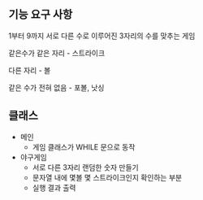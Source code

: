 [//]: # (## [NEXTSTEP 플레이그라운드의 미션 진행 과정]&#40;https://github.com/next-step/nextstep-docs/blob/master/playground/README.md&#41;)

[//]: # ()
[//]: # (---)

[//]: # (## 학습 효과를 높이기 위해 추천하는 미션 진행 방법)

[//]: # ()
[//]: # (---)

[//]: # (1. 피드백 강의 전까지 미션 진행 )

[//]: # (> 피드백 강의 전까지 혼자 힘으로 미션 진행. 미션을 진행하면서 하나의 작업이 끝날 때 마다 add, commit)

[//]: # (> 예를 들어 다음 숫자 야구 게임의 경우 0, 1, 2단계까지 구현을 완료한 후 push)

[//]: # ()
[//]: # (![mission baseball]&#40;https://raw.githubusercontent.com/next-step/nextstep-docs/master/playground/images/mission_baseball.png&#41;)

[//]: # ()
[//]: # (---)

[//]: # (2. 피드백 앞 단계까지 미션 구현을 완료한 후 피드백 강의를 학습한다.)

[//]: # ()
[//]: # (---)

[//]: # (3. Git 브랜치를 master 또는 main으로 변경한 후 피드백을 반영하기 위한 새로운 브랜치를 생성한 후 처음부터 다시 미션 구현을 도전한다.)

[//]: # ()
[//]: # (```)

[//]: # (git branch -a // 모든 로컬 브랜치 확인)

[//]: # (git checkout master // 기본 브랜치가 master인 경우)

[//]: # (git checkout main // 기본 브랜치가 main인 경우)

[//]: # ()
[//]: # (git checkout -b 브랜치이름)

[//]: # (ex&#41; git checkout -b apply-feedback)

[//]: # (```)

## 기능 요구 사항
1부터 9까지 서로 다른 수로 이루어진 3자리의 수를 맞추는 게임

같은수가 같은 자리 - 스트라이크

다른 자리 - 볼

같은 수가 전혀 없음 - 포볼, 낫싱

## 클래스
- 메인 
  - 게임 클래스가 WHILE 문으로 동작
- 야구게임
  - 서로 다른 3자리 랜덤한 숫자 만들기
  - 문자열 내에 몇볼 몇 스트라이크인지 확인하는 부분
  - 실행 결과 출력
